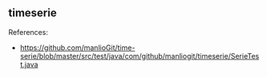 ## timeserie
References:
- https://github.com/manlioGit/time-serie/blob/master/src/test/java/com/github/manliogit/timeserie/SerieTest.java